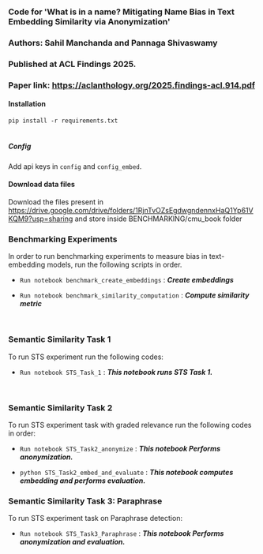 ### Code for **'What is in a name? Mitigating Name Bias in Text Embedding Similarity via Anonymization'**
### Authors: Sahil Manchanda and Pannaga Shivaswamy
### Published at ACL Findings 2025.
### Paper link: https://aclanthology.org/2025.findings-acl.914.pdf



#### Installation 
`pip install -r requirements.txt`
<br/><br/>

##### Config
Add api keys in `config` and `config_embed`. <br/>

#### Download data files
Download the files present in https://drive.google.com/drive/folders/1RjnTvOZsEgdwgndennxHaQ1Yp61VKQM9?usp=sharing and store inside BENCHMARKING/cmu_book folder


### Benchmarking  Experiments

 In order to run benchmarking experiments to measure bias in text-embedding models, run the following scripts in order.

* `Run notebook benchmark_create_embeddings` : **_Create embeddings_**

* `Run notebook benchmark_similarity_computation` : **_Compute similarity metric_**

<br/>

### Semantic Similarity Task 1 
 To run STS experiment run the following codes:

* `Run notebook STS_Task_1` :  **_This notebook runs STS Task 1._**  

<br/>

### Semantic Similarity Task 2
 To run STS experiment task with graded relevance run the following codes in order:

* `Run notebook STS_Task2_anonymize` : **_This notebook Performs anonymization._**

* `python STS_Task2_embed_and_evaluate` : **_This notebook computes embedding and performs evaluation._**


### Semantic Similarity Task 3: Paraphrase
 To run STS experiment task on Paraphrase detection:

* `Run notebook STS_Task3_Paraphrase` : **_This notebook Performs anonymization and evaluation._**


 
 
